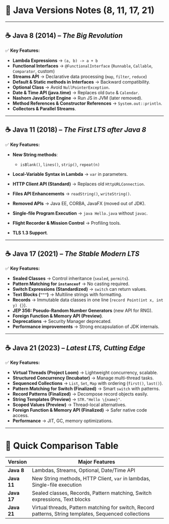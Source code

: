 # 📝 Java Versions Notes (8, 11, 17, 21)

---

## ☕ Java 8 (2014) – *The Big Revolution*

✅ **Key Features:**

* **Lambda Expressions** → `(a, b) -> a + b`
* **Functional Interfaces** → `@FunctionalInterface` (`Runnable`, `Callable`, `Comparator`, custom)
* **Streams API** → Declarative data processing (`map`, `filter`, `reduce`)
* **Default & Static methods in Interfaces** → Backward compatibility.
* **Optional Class** → Avoid `NullPointerException`.
* **Date & Time API (java.time)** → Replaces old `Date` & `Calendar`.
* **Nashorn JavaScript Engine** → Run JS in JVM (later removed).
* **Method References & Constructor References** → `System.out::println`.
* **Collectors & Parallel Streams**.

---

## ☕ Java 11 (2018) – *The First LTS after Java 8*

✅ **Key Features:**

* **New String methods**:

  * `isBlank()`, `lines()`, `strip()`, `repeat(n)`
* **Local-Variable Syntax in Lambda** → `var` in parameters.
* **HTTP Client API (Standard)** → Replaces old `HttpURLConnection`.
* **Files API Enhancements** → `readString()`, `writeString()`.
* **Removed APIs** → Java EE, CORBA, JavaFX (moved out of JDK).
* **Single-file Program Execution** → `java Hello.java` without `javac`.
* **Flight Recorder & Mission Control** → Profiling tools.
* **TLS 1.3 Support**.

---

## ☕ Java 17 (2021) – *The Stable Modern LTS*

✅ **Key Features:**

* **Sealed Classes** → Control inheritance (`sealed`, `permits`).
* **Pattern Matching for `instanceof`** → No casting required.
* **Switch Expressions (Standardized)** → `switch` can return values.
* **Text Blocks (`"""`)** → Multiline strings with formatting.
* **Records** → Immutable data classes in one line (`record Point(int x, int y) {}`).
* **JEP 356: Pseudo-Random Number Generators** (new API for RNG).
* **Foreign Function & Memory API (Preview)**.
* **Deprecations** → Security Manager deprecated.
* **Performance improvements** → Strong encapsulation of JDK internals.

---

## ☕ Java 21 (2023) – *Latest LTS, Cutting Edge*

✅ **Key Features:**

* **Virtual Threads (Project Loom)** → Lightweight concurrency, scalable.
* **Structured Concurrency (Incubator)** → Manage multi-thread tasks.
* **Sequenced Collections** → `List`, `Set`, `Map` with ordering (`first()`, `last()`).
* **Pattern Matching for Switch (Finalized)** → Smart `switch` with patterns.
* **Record Patterns (Finalized)** → Decompose record objects easily.
* **String Templates (Preview)** → `STR."Hello \{name}"`.
* **Scoped Values (Preview)** → Thread-local alternatives.
* **Foreign Function & Memory API (Finalized)** → Safer native code access.
* **Performance** → JIT, GC, memory optimizations.

---

# 📌 Quick Comparison Table

| Version     | Major Features                                                                                         |
| ----------- | ------------------------------------------------------------------------------------------------------ |
| **Java 8**  | Lambdas, Streams, Optional, Date/Time API                                                              |
| **Java 11** | New String methods, HTTP Client, `var` in lambdas, Single-file execution                               |
| **Java 17** | Sealed classes, Records, Pattern matching, Switch expressions, Text blocks                             |
| **Java 21** | Virtual threads, Pattern matching for switch, Record patterns, String templates, Sequenced collections |

